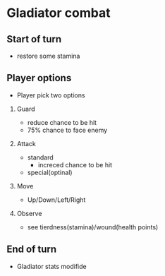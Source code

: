 **Gladiator combat**
====================

Start of turn
-------------

- restore some stamina

Player options
--------------

- Player pick two options

1. Guard
    - reduce chance to be hit
    - 75% chance to face enemy
2. Attack

    - standard
        + increced chance to be hit
    - special(optinal)

3. Move
    - Up/Down/Left/Right
4. Observe
    - see tierdness(stamina)/wound(health points)

End of turn
-----------
 - Gladiator stats modifide
